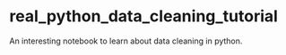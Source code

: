 # real_python_data_cleaning_tutorial
An interesting notebook to learn about data cleaning in python.
